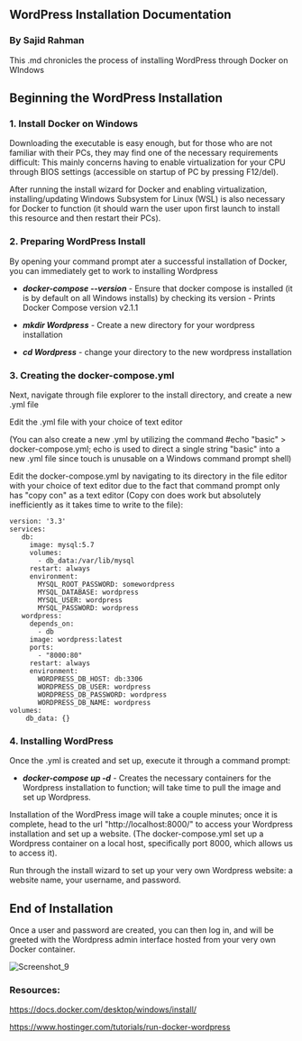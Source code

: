## WordPress Installation Documentation
### By Sajid Rahman

This .md chronicles the process of installing WordPress through Docker on WIndows

## Beginning the WordPress Installation
### 1. Install Docker on Windows

Downloading the executable is easy enough, but for those who are not familiar with their PCs, they may find one of the necessary requirements difficult:
This mainly concerns having to enable virtualization for your CPU through BIOS settings (accessible on startup of PC by pressing F12/del).

After running the install wizard for Docker and enabling virtualization, installing/updating Windows Subsystem for Linux (WSL) is also necessary for Docker to function (it should warn the user upon first launch to install this resource and then restart their PCs).

### 2. Preparing WordPress Install

By opening your command prompt ater a successful installation of Docker, you can immediately get to work to installing Wordpress

- _**docker-compose --version**_ - Ensure that docker compose is installed (it is by default on all Windows installs) by checking its version - Prints Docker Compose version v2.1.1

- _**mkdir Wordpress**_ - Create a new directory for your wordpress installation

- _**cd Wordpress**_ - change your directory to the new wordpress installation

### 3. Creating the docker-compose.yml 

Next, navigate through file explorer to the install directory, and create a new .yml file

Edit the .yml file with your choice of text editor

(You can also create a new .yml by utilizing the command #echo "basic" > docker-compose.yml; echo is used to direct a single string "basic"
into a new .yml file since touch is unusable on a Windows command prompt shell)

Edit the docker-compose.yml by navigating to its directory in the file editor with your choice of text editor due to the fact that command prompt only has "copy con" as a text editor (Copy con <filename> does work but absolutely inefficiently as it takes time to write to the file):
  
```
version: '3.3'
services:
   db:
     image: mysql:5.7
     volumes:
       - db_data:/var/lib/mysql
     restart: always
     environment:
       MYSQL_ROOT_PASSWORD: somewordpress
       MYSQL_DATABASE: wordpress
       MYSQL_USER: wordpress
       MYSQL_PASSWORD: wordpress
   wordpress:
     depends_on:
       - db
     image: wordpress:latest
     ports:
       - "8000:80"
     restart: always
     environment:
       WORDPRESS_DB_HOST: db:3306
       WORDPRESS_DB_USER: wordpress
       WORDPRESS_DB_PASSWORD: wordpress
       WORDPRESS_DB_NAME: wordpress
volumes:
    db_data: {}
```

### 4. Installing WordPress

Once the .yml is created and set up, execute it through a command prompt:
  
- _**docker-compose up -d**_ - Creates the necessary containers for the Wordpress installation to function; will take time to pull the image and set up Wordpress.
  
Installation of the WordPress image will take a couple minutes; once it is complete, head to the url "http://localhost:8000/" to access your Wordpress installation and set up a website. (The docker-compose.yml set up a Wordpress container on a local host, specifically port 8000, which allows us to access it).

Run through the install wizard to set up your very own Wordpress website: a website name, your username, and password.
  
## End of Installation

Once a user and password are created, you can then log in, and will be greeted with the Wordpress admin interface hosted from your very own Docker container.

![Screenshot_9](https://user-images.githubusercontent.com/54213991/141718414-357e3028-654b-45a1-9d86-9daf0d4c4a0f.png)
  
  
### Resources:

https://docs.docker.com/desktop/windows/install/

https://www.hostinger.com/tutorials/run-docker-wordpress
